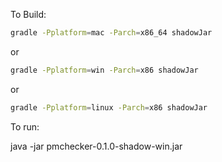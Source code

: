 To Build:

```bash
gradle -Pplatform=mac -Parch=x86_64 shadowJar
```

or

```bash
gradle -Pplatform=win -Parch=x86 shadowJar
```

or

```bash
gradle -Pplatform=linux -Parch=x86 shadowJar
```

To run:

java -jar pmchecker-0.1.0-shadow-win.jar